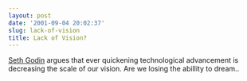 ```yaml
---
layout: post
date: '2001-09-04 20:02:37'
slug: lack-of-vision
title: Lack of Vision?
---
```


[Seth Godin](http://www.fastcompany.com/online/50/sgodin.html) argues that ever quickening technological advancement is decreasing the scale of our vision. Are we losing the abillity to dream..
